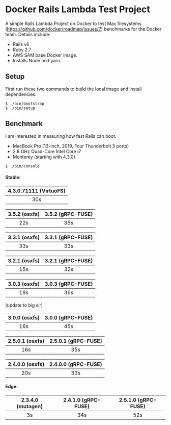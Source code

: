 # Docker Rails Lambda Test Project

A simple Rails Lambda Project on Docker to test Mac filesystems (https://github.com/docker/roadmap/issues/7) benchmarks for the Docker team. Details include:

- Rails v6
- Ruby 2.7
- AWS SAM base Docker image.
- Installs Node and yarn.

## Setup

First run these two commands to build the local image and install dependencies.

```shell
$ ./bin/bootstrap
$ ./bin/setup
```

## Benchmark

I am interested in measuring how fast Rails can boot.

- MacBook Pro (13-inch, 2019, Four Thunderbolt 3 ports)
- 2.8 GHz Quad-Core Intel Core i7
- Monterey (starting with 4.3.0)

```shell
$ ./bin/console
```

#### Stable:

| 4.3.0.71111 (VirtuoFS) |
| :--------------------: |
|          30s           |

| 3.5.2 (osxfs) | 3.5.2 (gRPC-FUSE) |
| :-----------: | :---------------: |
|      22s      |        35s        |

| 3.3.1 (osxfs) | 3.3.1 (gRPC-FUSE) |
| :-----------: | :---------------: |
|      33s      |        33s        |

| 3.2.1 (osxfs) | 3.2.1 (gRPC-FUSE) |
| :-----------: | :---------------: |
|      15s      |        32s        |

| 3.0.3 (osxfs) | 3.0.3 (gRPC-FUSE) |
| :-----------: | :---------------: |
|      19s      |        36s        |

(update to big sir)

| 3.0.0 (osxfs) | 3.0.0 (gRPC-FUSE) |
| :-----------: | :---------------: |
|      16s      |        45s        |

| 2.5.0.1 (osxfs) | 2.5.0.1 (gRPC-FUSE) |
| :-------------: | :-----------------: |
|       16s       |         35s         |

| 2.4.0.0 (osxfs) | 2.4.0.0 (gRPC-FUSE) |
| :-------------: | :-----------------: |
|       20s       |         33s         |

#### Edge:

| 2.3.4.0 (mutagen) | 2.4.1.0 (gRPC-FUSE) | 2.5.1.0 (gRPC-FUSE) |
| :---------------: | :-----------------: | :-----------------: |
|        3s         |         34s         |         52s         |

